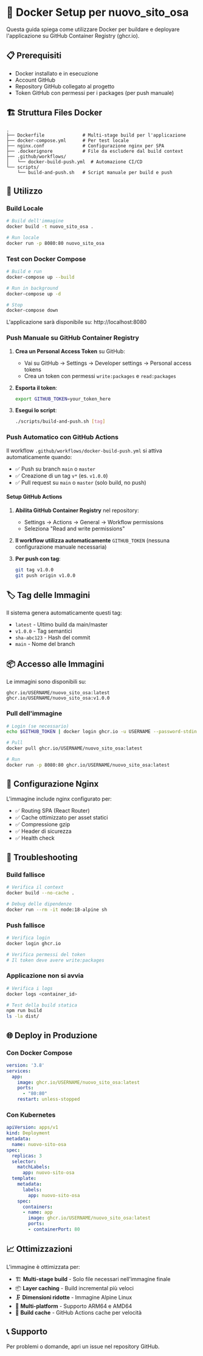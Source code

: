 # 🐳 Docker Setup per nuovo_sito_osa

Questa guida spiega come utilizzare Docker per buildare e deployare l'applicazione su GitHub Container Registry (ghcr.io).

## 📋 Prerequisiti

- Docker installato e in esecuzione
- Account GitHub
- Repository GitHub collegato al progetto
- Token GitHub con permessi per i packages (per push manuale)

## 🏗️ Struttura Files Docker

```
.
├── Dockerfile              # Multi-stage build per l'applicazione
├── docker-compose.yml      # Per test locale
├── nginx.conf              # Configurazione nginx per SPA
├── .dockerignore           # File da escludere dal build context
├── .github/workflows/
│   └── docker-build-push.yml  # Automazione CI/CD
└── scripts/
    └── build-and-push.sh   # Script manuale per build e push
```

## 🚀 Utilizzo

### Build Locale

```bash
# Build dell'immagine
docker build -t nuovo_sito_osa .

# Run locale
docker run -p 8080:80 nuovo_sito_osa
```

### Test con Docker Compose

```bash
# Build e run
docker-compose up --build

# Run in background
docker-compose up -d

# Stop
docker-compose down
```

L'applicazione sarà disponibile su: http://localhost:8080

### Push Manuale su GitHub Container Registry

1. **Crea un Personal Access Token** su GitHub:
   - Vai su GitHub → Settings → Developer settings → Personal access tokens
   - Crea un token con permessi `write:packages` e `read:packages`

2. **Esporta il token**:
   ```bash
   export GITHUB_TOKEN=your_token_here
   ```

3. **Esegui lo script**:
   ```bash
   ./scripts/build-and-push.sh [tag]
   ```

### Push Automatico con GitHub Actions

Il workflow `.github/workflows/docker-build-push.yml` si attiva automaticamente quando:

- ✅ Push su branch `main` o `master`
- ✅ Creazione di un tag `v*` (es. `v1.0.0`)
- ✅ Pull request su `main` o `master` (solo build, no push)

#### Setup GitHub Actions

1. **Abilita GitHub Container Registry** nel repository:
   - Settings → Actions → General → Workflow permissions
   - Seleziona "Read and write permissions"

2. **Il workflow utilizza automaticamente** `GITHUB_TOKEN` (nessuna configurazione manuale necessaria)

3. **Per push con tag**:
   ```bash
   git tag v1.0.0
   git push origin v1.0.0
   ```

## 🏷️ Tag delle Immagini

Il sistema genera automaticamente questi tag:

- `latest` - Ultimo build da main/master
- `v1.0.0` - Tag semantici
- `sha-abc123` - Hash del commit
- `main` - Nome del branch

## 📦 Accesso alle Immagini

Le immagini sono disponibili su:
```
ghcr.io/USERNAME/nuovo_sito_osa:latest
ghcr.io/USERNAME/nuovo_sito_osa:v1.0.0
```

### Pull dell'immagine

```bash
# Login (se necessario)
echo $GITHUB_TOKEN | docker login ghcr.io -u USERNAME --password-stdin

# Pull
docker pull ghcr.io/USERNAME/nuovo_sito_osa:latest

# Run
docker run -p 8080:80 ghcr.io/USERNAME/nuovo_sito_osa:latest
```

## 🔧 Configurazione Nginx

L'immagine include nginx configurato per:

- ✅ Routing SPA (React Router)
- ✅ Cache ottimizzato per asset statici
- ✅ Compressione gzip
- ✅ Header di sicurezza
- ✅ Health check

## 🐛 Troubleshooting

### Build fallisce

```bash
# Verifica il context
docker build --no-cache .

# Debug delle dipendenze
docker run --rm -it node:18-alpine sh
```

### Push fallisce

```bash
# Verifica login
docker login ghcr.io

# Verifica permessi del token
# Il token deve avere write:packages
```

### Applicazione non si avvia

```bash
# Verifica i logs
docker logs <container_id>

# Test della build statica
npm run build
ls -la dist/
```

## 🌐 Deploy in Produzione

### Con Docker Compose

```yaml
version: '3.8'
services:
  app:
    image: ghcr.io/USERNAME/nuovo_sito_osa:latest
    ports:
      - "80:80"
    restart: unless-stopped
```

### Con Kubernetes

```yaml
apiVersion: apps/v1
kind: Deployment
metadata:
  name: nuovo-sito-osa
spec:
  replicas: 3
  selector:
    matchLabels:
      app: nuovo-sito-osa
  template:
    metadata:
      labels:
        app: nuovo-sito-osa
    spec:
      containers:
      - name: app
        image: ghcr.io/USERNAME/nuovo_sito_osa:latest
        ports:
        - containerPort: 80
```

## 📈 Ottimizzazioni

L'immagine è ottimizzata per:

- 🏗️ **Multi-stage build** - Solo file necessari nell'immagine finale
- 📦 **Layer caching** - Build incremental più veloci
- 🗜️ **Dimensioni ridotte** - Immagine Alpine Linux
- 🏃 **Multi-platform** - Supporto ARM64 e AMD64
- 💾 **Build cache** - GitHub Actions cache per velocità

## 📞 Supporto

Per problemi o domande, apri un issue nel repository GitHub. 